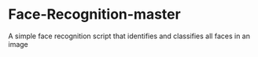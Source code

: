 # Face-Recognition-master
A simple face recognition script that identifies and classifies all faces in an image
